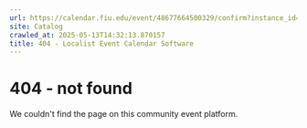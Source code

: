 ```yaml
---
url: https://calendar.fiu.edu/event/48677664500329/confirm?instance_id=48677664501354&return=https%3A%2F%2Fcalendar.fiu.edu%2F
site: Catalog
crawled_at: 2025-05-13T14:32:13.870157
title: 404 - Localist Event Calendar Software
---
```


# 404 - not found
We couldn't find the page on this community event platform.
